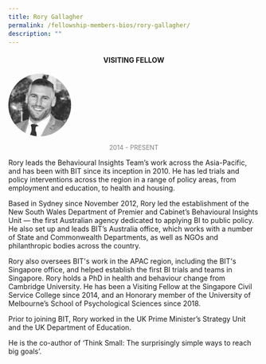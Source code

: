 ```yaml
---
title: Rory Gallagher
permalink: /fellowship-members-bios/rory-gallagher/
description: ""
---
```

<style>
.fellow-image-pic {
	border-radius: 50%;
	height: 25% !important;
	width: 25% !important;
	}
	
fellow-img {
		text-align: center;
	}

.fellow-tenure {
	text-align: center;
	color: grey;
	font-size: 0.9em;
	}	

</style>
<h4 style="text-align:center;">VISITING FELLOW</h4>

<div class="fellow-img">
<img class="fellow-image-pic" src="/images/FellowshipImages/fellowships-rory-gallagher@2x.jpg">
<p class="fellow-tenure">2014 - PRESENT</p>
</div>

<p>
Rory leads the Behavioural Insights Team’s work across the Asia-Pacific, and has been with BIT since its inception in 2010. He has led trials and policy interventions across the region in a range of policy areas, from employment and education, to health and housing.
 
Based in Sydney since November 2012, Rory led the establishment of the New South Wales Department of Premier and Cabinet’s Behavioural Insights Unit — the first Australian agency dedicated to applying BI to public policy. He also set up and leads BIT’s Australia office, which works with a number of State and Commonwealth Departments, as well as NGOs and philanthropic bodies across the country.
 
Rory also oversees BIT's work in the APAC region, including the BIT's Singapore office, and helped establish the first BI trials and teams in Singapore. Rory holds a PhD in health and behaviour change from Cambridge University. He has been a Visiting Fellow at the Singapore Civil Service College since 2014, and an Honorary member of the University of Melbourne’s School of Psychological Sciences since 2018.
 
Prior to joining BIT, Rory worked in the UK Prime Minister’s Strategy Unit and the UK Department of Education.
 
He is the co-author of ‘Think Small: The surprisingly simple ways to reach big goals’.

</p>